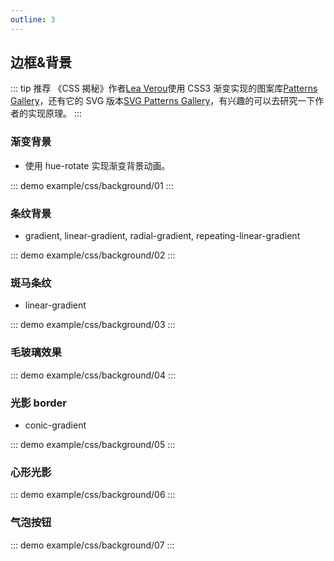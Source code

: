 ```yaml
---
outline: 3
---
```


## 边框&背景

::: tip 推荐
《CSS 揭秘》作者[Lea Verou](https://lea.verou.me/about/)使用 CSS3 渐变实现的图案库[Patterns Gallery](https://projects.verou.me/css3patterns/)，还有它的 SVG 版本[SVG Patterns Gallery](https://philiprogers.com/svgpatterns/)，有兴趣的可以去研究一下作者的实现原理。
:::

### 渐变背景

- 使用 hue-rotate 实现渐变背景动画。

::: demo
example/css/background/01
:::

### 条纹背景

- gradient, linear-gradient, radial-gradient, repeating-linear-gradient

::: demo
example/css/background/02
:::

### 斑马条纹

- linear-gradient

::: demo
example/css/background/03
:::

### 毛玻璃效果

::: demo
example/css/background/04
:::

### 光影 border

- conic-gradient

::: demo
example/css/background/05
:::

### 心形光影

::: demo
example/css/background/06
:::

### 气泡按钮

::: demo
example/css/background/07
:::

<Comment />
